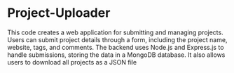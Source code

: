 # Project-Uploader
This code creates a web application for submitting and managing projects. Users can submit project details through a form, including the project name, website, tags, and comments. The backend uses Node.js and Express.js to handle submissions, storing the data in a MongoDB database. It also allows users to download all projects as a JSON file
